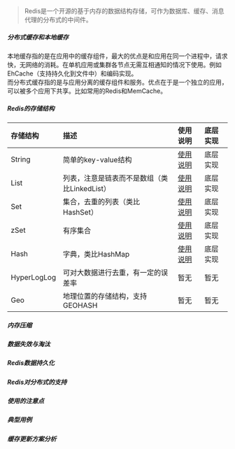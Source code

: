 > Redis是一个开源的基于内存的数据结构存储，可作为数据库、缓存、消息代理的分布式的中间件。  

##### 分布式缓存和本地缓存
本地缓存指的是在应用中的缓存组件，最大的优点是和应用在同一个进程中，请求快，无网络的消耗。在单机应用或集群各节点无需互相通知的情况下使用。例如EhCache（支持持久化到文件中）和编码实现。  
而分布式缓存指的是与应用分离的缓存组件和服务。优点在于是一个独立的应用，可以被多个应用下共享。比如常用的Redis和MemCache。  

##### Redis的存储结构

存储结构 | 描述 | 使用说明 | 底层实现
:-| :-| :-| :-
String|简单的key-value结构|[使用说明](使用说明/使用说明-String.md) | 底层实现
List  |列表，注意是链表而不是数组（类比LinkedList）|[使用说明](使用说明/使用说明-List.md) | 底层实现
Set   |集合，去重的列表（类比HashSet）|[使用说明](使用说明/使用说明-Set.md) | 底层实现
zSet  |有序集合|[使用说明](使用说明/使用说明-zSet.md) | 底层实现
Hash  |字典，类比HashMap|[使用说明](使用说明/使用说明-Hash.md) | 底层实现
HyperLogLog|可对大数据进行去重，有一定的误差率|暂无 | 暂无
Geo|地理位置的存储结构，支持GEOHASH|暂无 | 暂无

##### 内存压缩

##### 数据失效与淘汰
##### Redis数据持久化
##### Redis对分布式的支持
##### 使用的注意点
##### 典型用例
##### 缓存更新方案分析


